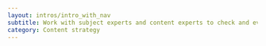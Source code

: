 ```yaml
---
layout: intros/intro_with_nav
subtitle: Work with subject experts and content experts to check and evaluate the content in your audit for quality.
category: Content strategy
---
```


